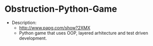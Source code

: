 # Obstruction-Python-Game
* Description:
	* http://www.papg.com/show?2XMX 	
	* Python game that uses OOP, layered arhitecture and test driven development.
